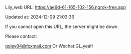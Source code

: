 Lily_web URL: https://ae6d-61-165-102-156.ngrok-free.app

Updated at: 2024-12-09 21:03:36

If you cannot open this URL, the server might be down.

Please contact: 

goley04@foxmail.com Or Wechat:GL_yeaH